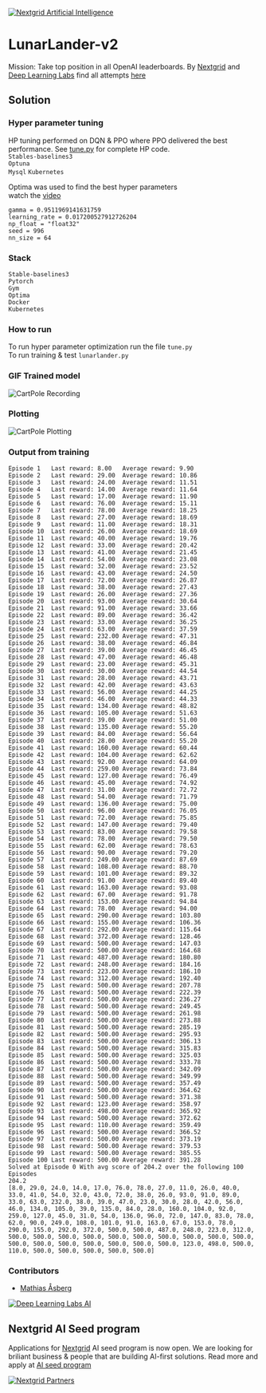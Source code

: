 [![Nextgrid Artificial Intelligence](https://storage.googleapis.com/nextgrid_github_repo_visuals/Github%20Graphics%20/big-banner.jpg)](https://nextgrid.ai)

# LunarLander-v2

Mission: Take top position in all OpenAI leaderboards. By [Nextgrid](https://nextgrid.ai) and [Deep Learning Labs](https://nextgrid.ai/deep-learning-labs/) find all attempts [here](https://github.com/nextgrid/deep-learning-labs-openAI)

## Solution


### Hyper parameter tuning
HP tuning performed on DQN & PPO where PPO delivered the best performance. 
See [tune.py](tune.py) for complete HP code.   
`Stables-baselines3`   
`Optuna`  
`Mysql`
`Kubernetes` 

Optima was used to find the best hyper parameters  
watch the [video](https://www.youtube.com/watch?v=a0oA5VmVFhQ&feature=youtu.be)

```
gamma = 0.9511969141631759
learning_rate = 0.017200527912726204
np_float = "float32"
seed = 996
nn_size = 64
```

### Stack

```
Stable-baselines3
Pytorch
Gym
Optima
Docker
Kubernetes
```

### How to run

To run hyper parameter optimization run the file `tune.py`  
To run training & test `lunarlander.py`

### GIF Trained model

![CartPole Recording](https://storage.googleapis.com/nextgrid_github_repo_visuals/Github%20Graphics%20/gif/cart-pole.gif)

### Plotting

![CartPole Plotting](https://storage.googleapis.com/nextgrid_github_repo_visuals/Github%20Graphics%20/img/Screenshot%202020-11-04%20at%2015.44.55.png)

### Output from training

```
Episode 1	Last reward: 8.00	Average reward: 9.90
Episode 2	Last reward: 29.00	Average reward: 10.86
Episode 3	Last reward: 24.00	Average reward: 11.51
Episode 4	Last reward: 14.00	Average reward: 11.64
Episode 5	Last reward: 17.00	Average reward: 11.90
Episode 6	Last reward: 76.00	Average reward: 15.11
Episode 7	Last reward: 78.00	Average reward: 18.25
Episode 8	Last reward: 27.00	Average reward: 18.69
Episode 9	Last reward: 11.00	Average reward: 18.31
Episode 10	Last reward: 26.00	Average reward: 18.69
Episode 11	Last reward: 40.00	Average reward: 19.76
Episode 12	Last reward: 33.00	Average reward: 20.42
Episode 13	Last reward: 41.00	Average reward: 21.45
Episode 14	Last reward: 54.00	Average reward: 23.08
Episode 15	Last reward: 32.00	Average reward: 23.52
Episode 16	Last reward: 43.00	Average reward: 24.50
Episode 17	Last reward: 72.00	Average reward: 26.87
Episode 18	Last reward: 38.00	Average reward: 27.43
Episode 19	Last reward: 26.00	Average reward: 27.36
Episode 20	Last reward: 93.00	Average reward: 30.64
Episode 21	Last reward: 91.00	Average reward: 33.66
Episode 22	Last reward: 89.00	Average reward: 36.42
Episode 23	Last reward: 33.00	Average reward: 36.25
Episode 24	Last reward: 63.00	Average reward: 37.59
Episode 25	Last reward: 232.00	Average reward: 47.31
Episode 26	Last reward: 38.00	Average reward: 46.84
Episode 27	Last reward: 39.00	Average reward: 46.45
Episode 28	Last reward: 47.00	Average reward: 46.48
Episode 29	Last reward: 23.00	Average reward: 45.31
Episode 30	Last reward: 30.00	Average reward: 44.54
Episode 31	Last reward: 28.00	Average reward: 43.71
Episode 32	Last reward: 42.00	Average reward: 43.63
Episode 33	Last reward: 56.00	Average reward: 44.25
Episode 34	Last reward: 46.00	Average reward: 44.33
Episode 35	Last reward: 134.00	Average reward: 48.82
Episode 36	Last reward: 105.00	Average reward: 51.63
Episode 37	Last reward: 39.00	Average reward: 51.00
Episode 38	Last reward: 135.00	Average reward: 55.20
Episode 39	Last reward: 84.00	Average reward: 56.64
Episode 40	Last reward: 28.00	Average reward: 55.20
Episode 41	Last reward: 160.00	Average reward: 60.44
Episode 42	Last reward: 104.00	Average reward: 62.62
Episode 43	Last reward: 92.00	Average reward: 64.09
Episode 44	Last reward: 259.00	Average reward: 73.84
Episode 45	Last reward: 127.00	Average reward: 76.49
Episode 46	Last reward: 45.00	Average reward: 74.92
Episode 47	Last reward: 31.00	Average reward: 72.72
Episode 48	Last reward: 54.00	Average reward: 71.79
Episode 49	Last reward: 136.00	Average reward: 75.00
Episode 50	Last reward: 96.00	Average reward: 76.05
Episode 51	Last reward: 72.00	Average reward: 75.85
Episode 52	Last reward: 147.00	Average reward: 79.40
Episode 53	Last reward: 83.00	Average reward: 79.58
Episode 54	Last reward: 78.00	Average reward: 79.50
Episode 55	Last reward: 62.00	Average reward: 78.63
Episode 56	Last reward: 90.00	Average reward: 79.20
Episode 57	Last reward: 249.00	Average reward: 87.69
Episode 58	Last reward: 108.00	Average reward: 88.70
Episode 59	Last reward: 101.00	Average reward: 89.32
Episode 60	Last reward: 91.00	Average reward: 89.40
Episode 61	Last reward: 163.00	Average reward: 93.08
Episode 62	Last reward: 67.00	Average reward: 91.78
Episode 63	Last reward: 153.00	Average reward: 94.84
Episode 64	Last reward: 78.00	Average reward: 94.00
Episode 65	Last reward: 290.00	Average reward: 103.80
Episode 66	Last reward: 155.00	Average reward: 106.36
Episode 67	Last reward: 292.00	Average reward: 115.64
Episode 68	Last reward: 372.00	Average reward: 128.46
Episode 69	Last reward: 500.00	Average reward: 147.03
Episode 70	Last reward: 500.00	Average reward: 164.68
Episode 71	Last reward: 487.00	Average reward: 180.80
Episode 72	Last reward: 248.00	Average reward: 184.16
Episode 73	Last reward: 223.00	Average reward: 186.10
Episode 74	Last reward: 312.00	Average reward: 192.40
Episode 75	Last reward: 500.00	Average reward: 207.78
Episode 76	Last reward: 500.00	Average reward: 222.39
Episode 77	Last reward: 500.00	Average reward: 236.27
Episode 78	Last reward: 500.00	Average reward: 249.45
Episode 79	Last reward: 500.00	Average reward: 261.98
Episode 80	Last reward: 500.00	Average reward: 273.88
Episode 81	Last reward: 500.00	Average reward: 285.19
Episode 82	Last reward: 500.00	Average reward: 295.93
Episode 83	Last reward: 500.00	Average reward: 306.13
Episode 84	Last reward: 500.00	Average reward: 315.83
Episode 85	Last reward: 500.00	Average reward: 325.03
Episode 86	Last reward: 500.00	Average reward: 333.78
Episode 87	Last reward: 500.00	Average reward: 342.09
Episode 88	Last reward: 500.00	Average reward: 349.99
Episode 89	Last reward: 500.00	Average reward: 357.49
Episode 90	Last reward: 500.00	Average reward: 364.62
Episode 91	Last reward: 500.00	Average reward: 371.38
Episode 92	Last reward: 123.00	Average reward: 358.97
Episode 93	Last reward: 498.00	Average reward: 365.92
Episode 94	Last reward: 500.00	Average reward: 372.62
Episode 95	Last reward: 110.00	Average reward: 359.49
Episode 96	Last reward: 500.00	Average reward: 366.52
Episode 97	Last reward: 500.00	Average reward: 373.19
Episode 98	Last reward: 500.00	Average reward: 379.53
Episode 99	Last reward: 500.00	Average reward: 385.55
Episode 100	Last reward: 500.00	Average reward: 391.28
Solved at Episode 0 With avg score of 204.2 over the following 100 Episodes
204.2
[8.0, 29.0, 24.0, 14.0, 17.0, 76.0, 78.0, 27.0, 11.0, 26.0, 40.0, 33.0, 41.0, 54.0, 32.0, 43.0, 72.0, 38.0, 26.0, 93.0, 91.0, 89.0, 33.0, 63.0, 232.0, 38.0, 39.0, 47.0, 23.0, 30.0, 28.0, 42.0, 56.0, 46.0, 134.0, 105.0, 39.0, 135.0, 84.0, 28.0, 160.0, 104.0, 92.0, 259.0, 127.0, 45.0, 31.0, 54.0, 136.0, 96.0, 72.0, 147.0, 83.0, 78.0, 62.0, 90.0, 249.0, 108.0, 101.0, 91.0, 163.0, 67.0, 153.0, 78.0, 290.0, 155.0, 292.0, 372.0, 500.0, 500.0, 487.0, 248.0, 223.0, 312.0, 500.0, 500.0, 500.0, 500.0, 500.0, 500.0, 500.0, 500.0, 500.0, 500.0, 500.0, 500.0, 500.0, 500.0, 500.0, 500.0, 500.0, 123.0, 498.0, 500.0, 110.0, 500.0, 500.0, 500.0, 500.0, 500.0]
```

### Contributors
- [Mathias Åsberg]() 

[![Deep Learning Labs AI ](https://storage.googleapis.com/nextgrid_github_repo_visuals/Github%20Graphics%20/small-banner.jpg)](https://nextgrid.ai/dll)

## Nextgrid AI Seed program

Applications for [Nextgrid](https://nextgrid.ai) AI seed program is now open. We are looking for briliant business & people that are building AI-first solutions. Read more and apply at [AI seed program](https://nextgrid.ai/seed/)

[![Nextgrid Partners](https://storage.googleapis.com/nextgrid_github_repo_visuals/Github%20Graphics%20/partner-banner.jpg)](https://nextgrid.ai/partners/)
